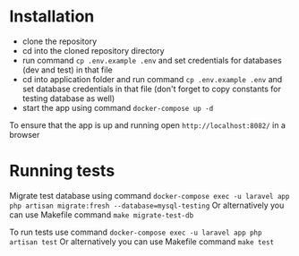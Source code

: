 # Installation

- clone the repository
- cd into the cloned repository directory
- run command `cp .env.example .env` and set credentials for databases (dev and test) in that file
- cd into application folder and run command `cp .env.example .env` and set database credentials in that file (don't forget to copy constants for testing database as well)
- start the app using command `docker-compose up -d`

To ensure that the app is up and running open `http://localhost:8082/` in a browser

# Running tests

Migrate test database using command `docker-compose exec -u laravel app php artisan migrate:fresh --database=mysql-testing`
Or alternatively you can use Makefile command `make migrate-test-db`

To run tests use command `docker-compose exec -u laravel app php artisan test`
Or alternatively you can use Makefile command `make test`
